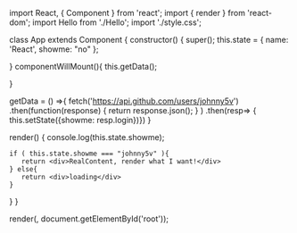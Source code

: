 import React, { Component } from 'react';
import { render } from 'react-dom';
import Hello from './Hello';
import './style.css';

class App extends Component {
  constructor() {
    super();
    this.state = {
      name: 'React',
      showme: "no"
    };
       
  }
componentWillMount(){
   this.getData();
   
}

getData = () =>{
    fetch('https://api.github.com/users/johnny5v')
    .then(function(response) {
      return response.json();
    }
    )
    .then(resp=> { this.setState({showme: resp.login})})
}

  render() {
    console.log(this.state.showme);

    if ( this.state.showme === "johnny5v" ){
       return <div>RealContent, render what I want!</div>
    } else{
       return <div>loading</div>
    }
    
  }
}

render(<App />, document.getElementById('root'));
